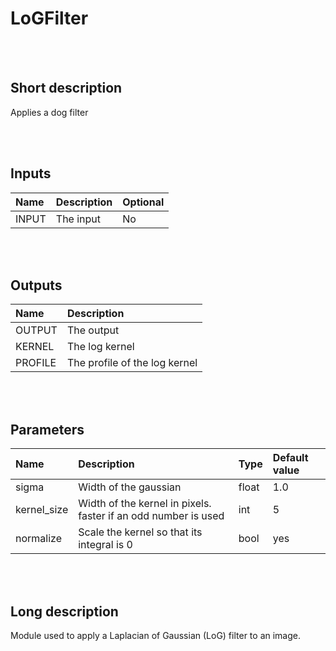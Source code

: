 # LoGFilter


<br><br>
## Short description

Applies a dog filter

<br><br>

## Inputs

|Name|Description|Optional|
|:----|:-----------|:-------|
|INPUT|The input|No|

<br><br>

## Outputs

|Name|Description|
|:----|:-----------|
|OUTPUT|The output|
|KERNEL|The log kernel|
|PROFILE|The profile of the log kernel|

<br><br>

## Parameters

|Name|Description|Type|Default value|
|:----|:-----------|:----|:-------------|
|sigma|Width of the  gaussian|float|1.0|
|kernel_size|Width of the kernel in pixels. faster if an odd number is used|int|5|
|normalize|Scale the kernel so that its integral is 0|bool|yes|

<br><br>
## Long description
Module used to apply a Laplacian of Gaussian (LoG) filter to an image.